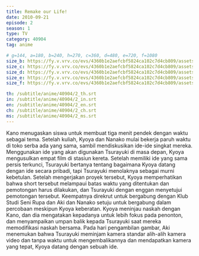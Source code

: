 ```yaml
---
title: Remake our Life!
date: 2010-09-21
episode: 2
season: 1
type: TV
category: 40904
tag: anime

# g=144, a=180, b=240, h=270, c=360, d=480, e=720, f=1080
size_b: https://fy.v.vrv.co/evs/4360b1e2aefcbf5824ca102c7d4cb809/assets/738f04ae859e2f2f66783cd26a06c29f_4102005.mp4
size_c: https://fy.v.vrv.co/evs/4360b1e2aefcbf5824ca102c7d4cb809/assets/738f04ae859e2f2f66783cd26a06c29f_4102004.mp4
size_d: https://fy.v.vrv.co/evs/4360b1e2aefcbf5824ca102c7d4cb809/assets/738f04ae859e2f2f66783cd26a06c29f_4102006.mp4
size_e: https://fy.v.vrv.co/evs/4360b1e2aefcbf5824ca102c7d4cb809/assets/738f04ae859e2f2f66783cd26a06c29f_4102007.mp4
size_f: https://fy.v.vrv.co/evs/4360b1e2aefcbf5824ca102c7d4cb809/assets/738f04ae859e2f2f66783cd26a06c29f_4102008.mp4

th: /subtitle/anime/40904/2_th.srt
in: /subtitle/anime/40904/2_in.srt
en: /subtitle/anime/40904/2_en.srt
ch: /subtitle/anime/40904/2_ch.srt
ms: /subtitle/anime/40904/2_ms.srt
---
```

Kano menugaskan siswa untuk membuat tiga menit pendek dengan waktu sebagai tema. Setelah kuliah, Kyoya dan Nanako mulai bekerja paruh waktu di toko serba ada yang sama, sambil mendiskusikan ide-ide singkat mereka. Menggunakan ide yang akan digunakan Tsurayuki di masa depan, Kyoya mengusulkan empat film di stasiun kereta. Setelah memiliki ide yang sama persis terkunci, Tsurayuki bertanya tentang bagaimana Kyoya datang dengan ide secara pribadi, tapi Tsurayuki menolaknya sebagai murni kebetulan. Setelah mengerjakan proyek tersebut, Kyoya memperhatikan bahwa short tersebut melampaui batas waktu yang ditentukan dan pemotongan harus dilakukan, dan Tsurayuki dengan enggan menyetujui pemotongan tersebut. Keempatnya direkrut untuk bergabung dengan Klub Studi Seni Rupa dan Aki dan Nanako setuju untuk bergabung dalam percobaan meskipun Kyoya keberatan. Kyoya meninjau naskah dengan Kano, dan dia mengatakan kepadanya untuk lebih fokus pada penonton, dan menyampaikan umpan balik kepada Tsurayuki saat mereka memodifikasi naskah bersama. Pada hari pengambilan gambar, Aki menemukan bahwa Tsurayuki meminjam kamera standar alih-alih kamera video dan tanpa waktu untuk mengembalikannya dan mendapatkan kamera yang tepat, Kyoya datang dengan sebuah ide.
